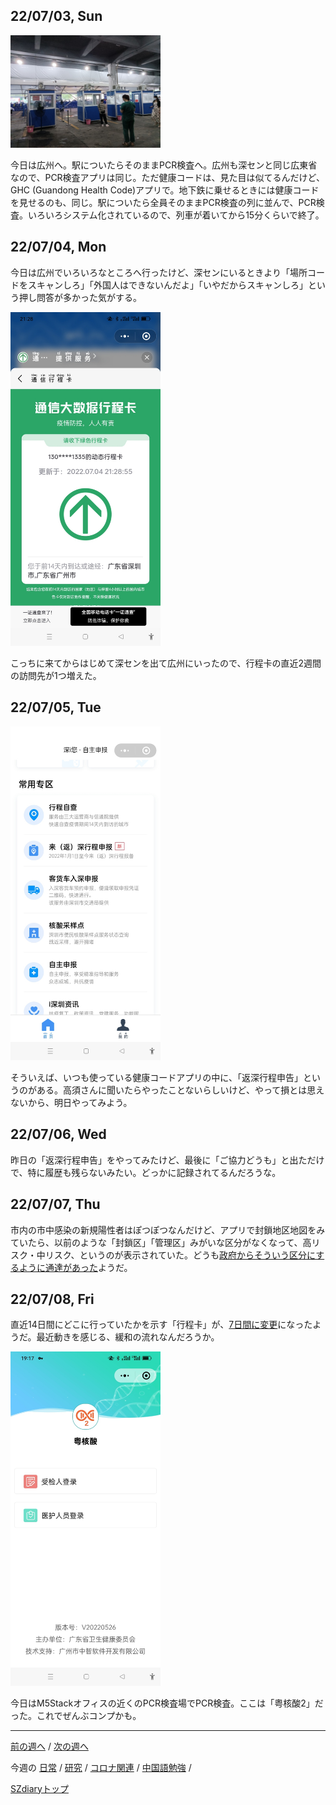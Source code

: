 ## 22/07/03, Sun

<img src="https://github.com/akita11/SZdiary/blob/main/diary/photo/2022-07-03_17.45.49.jpg" width="240px">

今日は広州へ。駅についたらそのままPCR検査へ。広州も深センと同じ広東省なので、PCR検査アプリは同じ。ただ健康コードは、見た目は似てるんだけど、GHC (Guandong Health Code)アプリで。地下鉄に乗せるときには健康コードを見せるのも、同じ。駅についたら全員そのままPCR検査の列に並んで、PCR検査。いろいろシステム化されているので、列車が着いてから15分くらいで終了。


## 22/07/04, Mon

今日は広州でいろいろなところへ行ったけど、深センにいるときより「場所コードをスキャンしろ」「外国人はできないんだよ」「いやだからスキャンしろ」という押し問答が多かった気がする。

<img src="https://github.com/akita11/SZdiary/blob/main/diary/photo/2022-07-04_21.28.57.jpg" width="240px">

こっちに来てからはじめて深センを出て広州にいったので、行程卡の直近2週間の訪問先が1つ増えた。


## 22/07/05, Tue

<img src="https://github.com/akita11/SZdiary/blob/main/diary/photo/2022-07-05_19.20.25.jpg" width="240px">

そういえば、いつも使っている健康コードアプリの中に、「返深行程申告」というのがある。高須さんに聞いたらやったことないらしいけど、やって損とは思えないから、明日やってみよう。


## 22/07/06, Wed

昨日の「返深行程申告」をやってみたけど、最後に「ご協力どうも」と出ただけで、特に履歴も残らないみたい。どっかに記録されてるんだろうな。


## 22/07/07, Thu

市内の市中感染の新規陽性者はぽつぽつなんだけど、アプリで封鎖地区地図をみていたら、以前のような「封鎖区」「管理区」みがいな区分がなくなって、高リスク・中リスク、というのが表示されていた。どうも[政府からそういう区分にするように通達があった](https://www.shenzhen-fan.com/news-2022-07-07-new-announcement-about-covid-19-in-sz/)ようだ。


## 22/07/08, Fri

直近14日間にどこに行っていたかを示す「行程卡」が、[7日間に変更](https://m.ithome.com/html/628477.htm)になったようだ。最近動きを感じる、緩和の流れなんだろうか。

<img src="https://github.com/akita11/SZdiary/blob/main/diary/photo/2022-07-08_19.17.37.jpg" width="240px">

今日はM5Stackオフィスの近くのPCR検査場でPCR検査。ここは「粤核酸2」だった。これでぜんぶコンプかも。


***

[前の週へ](2206-4.md) /
[次の週へ](2207-2.md)

今週の
[日常](../diary/2207-1.md) /
[研究](../research/2207-1.md) /
[コロナ関連](../covid19/2207-1.md) / 
[中国語勉強](../chinese/2207-1.md) / 

[SZdiaryトップ](../../README.md)
